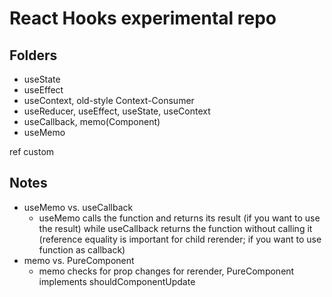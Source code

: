 # React Hooks experimental repo

## Folders
- useState
- useEffect
- useContext, old-style Context-Consumer
- useReducer, useEffect, useState, useContext
- useCallback, memo(Component)
- useMemo

ref
custom

## Notes
- useMemo vs. useCallback
    - useMemo calls the function and returns its result (if you want to use the result) while useCallback returns the function without calling it (reference equality is important for child rerender; if you want to use function as callback)
- memo vs. PureComponent
    - memo checks for prop changes for rerender, PureComponent implements shouldComponentUpdate
